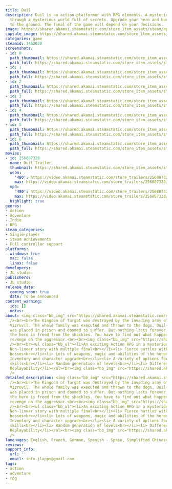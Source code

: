 ```yaml
---
title: Duil
description: Duil is an action-platformer with RPG elements. A mysterious journey
  through a mysterious world full of secrets. Upgrade your hero and burn this world
  to the ground. The final of the game will depend on your decisions.
image: https://shared.akamai.steamstatic.com/store_item_assets/steam/apps/1462030/header.jpg?t=1733131254
capsule_image: https://shared.akamai.steamstatic.com/store_item_assets/steam/apps/1462030/11cd5a69e26acb7fb0188c7d179b6d4096cc0a10/capsule_231x87.jpg?t=1733131254
categories: game
steamid: 1462030
screenshots:
- id: 0
  path_thumbnail: https://shared.akamai.steamstatic.com/store_item_assets/steam/apps/1462030/ss_6de77ddf11668b941d536b066d5017792381ebba.600x338.jpg?t=1733131254
  path_full: https://shared.akamai.steamstatic.com/store_item_assets/steam/apps/1462030/ss_6de77ddf11668b941d536b066d5017792381ebba.1920x1080.jpg?t=1733131254
- id: 1
  path_thumbnail: https://shared.akamai.steamstatic.com/store_item_assets/steam/apps/1462030/ss_a01702ed6285d8fe52c56b20e6b08bc12a9533c6.600x338.jpg?t=1733131254
  path_full: https://shared.akamai.steamstatic.com/store_item_assets/steam/apps/1462030/ss_a01702ed6285d8fe52c56b20e6b08bc12a9533c6.1920x1080.jpg?t=1733131254
- id: 2
  path_thumbnail: https://shared.akamai.steamstatic.com/store_item_assets/steam/apps/1462030/ss_5e779b9ebd4fc7233e8511b835526c6b2cceb718.600x338.jpg?t=1733131254
  path_full: https://shared.akamai.steamstatic.com/store_item_assets/steam/apps/1462030/ss_5e779b9ebd4fc7233e8511b835526c6b2cceb718.1920x1080.jpg?t=1733131254
- id: 3
  path_thumbnail: https://shared.akamai.steamstatic.com/store_item_assets/steam/apps/1462030/ss_e516e60fa4cdd71a490ca67684d656446f52c994.600x338.jpg?t=1733131254
  path_full: https://shared.akamai.steamstatic.com/store_item_assets/steam/apps/1462030/ss_e516e60fa4cdd71a490ca67684d656446f52c994.1920x1080.jpg?t=1733131254
- id: 4
  path_thumbnail: https://shared.akamai.steamstatic.com/store_item_assets/steam/apps/1462030/ss_42000457e78aa1d0b70f8fb3b0124b8520fef3fb.600x338.jpg?t=1733131254
  path_full: https://shared.akamai.steamstatic.com/store_item_assets/steam/apps/1462030/ss_42000457e78aa1d0b70f8fb3b0124b8520fef3fb.1920x1080.jpg?t=1733131254
- id: 5
  path_thumbnail: https://shared.akamai.steamstatic.com/store_item_assets/steam/apps/1462030/ss_d12d318820960d0b485fc7a3a0945ed890919a94.600x338.jpg?t=1733131254
  path_full: https://shared.akamai.steamstatic.com/store_item_assets/steam/apps/1462030/ss_d12d318820960d0b485fc7a3a0945ed890919a94.1920x1080.jpg?t=1733131254
- id: 6
  path_thumbnail: https://shared.akamai.steamstatic.com/store_item_assets/steam/apps/1462030/ss_1d69626f699301cb7848c220759dcd05d226cd9c.600x338.jpg?t=1733131254
  path_full: https://shared.akamai.steamstatic.com/store_item_assets/steam/apps/1462030/ss_1d69626f699301cb7848c220759dcd05d226cd9c.1920x1080.jpg?t=1733131254
movies:
- id: 256807328
  name: Duil Trailer
  thumbnail: https://shared.akamai.steamstatic.com/store_item_assets/steam/apps/256807328/b69858eb306422d4c769f2fdb70b39f73fe54bf0/movie_600x337.jpg?t=1733110997
  webm:
    '480': https://video.akamai.steamstatic.com/store_trailers/256807328/movie480_vp9.webm?t=1733110997
    max: https://video.akamai.steamstatic.com/store_trailers/256807328/movie_max_vp9.webm?t=1733110997
  mp4:
    '480': https://video.akamai.steamstatic.com/store_trailers/256807328/movie480.mp4?t=1733110997
    max: https://video.akamai.steamstatic.com/store_trailers/256807328/movie_max.mp4?t=1733110997
  highlight: true
genres:
- Action
- Adventure
- Indie
- RPG
steam_categories:
- Single-player
- Steam Achievements
- Full controller support
platforms:
  windows: true
  mac: false
  linux: false
developers:
- JL studio
publishers:
- JL studio
release_date:
  coming_soon: true
  date: To be announced
content_warning:
  ids: []
  notes:
about: <img class="bb_img" src="https://shared.akamai.steamstatic.com/store_item_assets/steam/apps/1462030/extras/2Wishlist_add1.gif?t=1733131254"
  /><br><br>The Kingdom of Targat was destroyed by the invading army of evil headed
  Vizruvil. The whole family was executed and thrown to the dogs, Duil-the main character
  was placed in prison and doomed to suffer. But nothing lasts forever, and by chance,
  the hero is freed from the shackles. You have to find out what happened and take
  revenge on the aggressor.<br><br><img class="bb_img" src="https://shared.akamai.steamstatic.com/store_item_assets/steam/apps/1462030/extras/Duil_45_small3.gif?t=1733131254"
  /><br><br><ul class="bb_ul"><li>An exciting Action RPG in a mysterious world<br></li><li>
  Non-linear story with multiple final<br></li><li> Fierce battles with enemies and
  bosses<br></li><li> Lots of weapons, magic and abilities of the hero<br></li><li>
  Inventory and character upgrade<br></li><li> A variety of options for improving
  skills<br></li><li> Random generation of levels<br></li><li> Different ways of passing<br></li><li>
  Replayability</li></ul><br><img class="bb_img" src="https://shared.akamai.steamstatic.com/store_item_assets/steam/apps/1462030/extras/gif2.gif?t=1733131254"
  />
detailed_description: <img class="bb_img" src="https://shared.akamai.steamstatic.com/store_item_assets/steam/apps/1462030/extras/2Wishlist_add1.gif?t=1733131254"
  /><br><br>The Kingdom of Targat was destroyed by the invading army of evil headed
  Vizruvil. The whole family was executed and thrown to the dogs, Duil-the main character
  was placed in prison and doomed to suffer. But nothing lasts forever, and by chance,
  the hero is freed from the shackles. You have to find out what happened and take
  revenge on the aggressor.<br><br><img class="bb_img" src="https://shared.akamai.steamstatic.com/store_item_assets/steam/apps/1462030/extras/Duil_45_small3.gif?t=1733131254"
  /><br><br><ul class="bb_ul"><li>An exciting Action RPG in a mysterious world<br></li><li>
  Non-linear story with multiple final<br></li><li> Fierce battles with enemies and
  bosses<br></li><li> Lots of weapons, magic and abilities of the hero<br></li><li>
  Inventory and character upgrade<br></li><li> A variety of options for improving
  skills<br></li><li> Random generation of levels<br></li><li> Different ways of passing<br></li><li>
  Replayability</li></ul><br><img class="bb_img" src="https://shared.akamai.steamstatic.com/store_item_assets/steam/apps/1462030/extras/gif2.gif?t=1733131254"
  />
languages: English, French, German, Spanish - Spain, Simplified Chinese, Korean, Russian
reviews:
support_info:
  url: ''
  email: info.jlapps@gmail.com
tags:
- action
- adventure
- rpg
---
```

